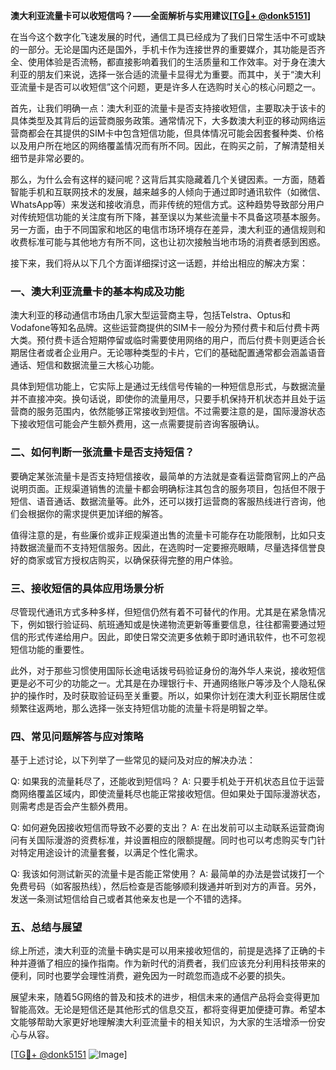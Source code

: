**澳大利亚流量卡可以收短信吗？——全面解析与实用建议[[TG💪+ @donk5151](https://t.me/s/donk5151)]**

在当今这个数字化飞速发展的时代，通信工具已经成为了我们日常生活中不可或缺的一部分。无论是国内还是国外，手机卡作为连接世界的重要媒介，其功能是否齐全、使用体验是否流畅，都直接影响着我们的生活质量和工作效率。对于身在澳大利亚的朋友们来说，选择一张合适的流量卡显得尤为重要。而其中，关于“澳大利亚流量卡是否可以收短信”这个问题，更是许多人在选购时关心的核心问题之一。

首先，让我们明确一点：澳大利亚的流量卡是否支持接收短信，主要取决于该卡的具体类型及其背后的运营商服务政策。通常情况下，大多数澳大利亚的移动网络运营商都会在其提供的SIM卡中包含短信功能，但具体情况可能会因套餐种类、价格以及用户所在地区的网络覆盖情况而有所不同。因此，在购买之前，了解清楚相关细节是非常必要的。

那么，为什么会有这样的疑问呢？这背后其实隐藏着几个关键因素。一方面，随着智能手机和互联网技术的发展，越来越多的人倾向于通过即时通讯软件（如微信、WhatsApp等）来发送和接收消息，而非传统的短信方式。这种趋势导致部分用户对传统短信功能的关注度有所下降，甚至误以为某些流量卡不具备这项基本服务。另一方面，由于不同国家和地区的电信市场环境存在差异，澳大利亚的通信规则和收费标准可能与其他地方有所不同，这也让初次接触当地市场的消费者感到困惑。

接下来，我们将从以下几个方面详细探讨这一话题，并给出相应的解决方案：

### 一、澳大利亚流量卡的基本构成及功能

澳大利亚的移动通信市场由几家大型运营商主导，包括Telstra、Optus和Vodafone等知名品牌。这些运营商提供的SIM卡一般分为预付费卡和后付费卡两大类。预付费卡适合短期停留或临时需要使用网络的用户，而后付费卡则更适合长期居住者或者企业用户。无论哪种类型的卡片，它们的基础配置通常都会涵盖语音通话、短信和数据流量三大核心功能。

具体到短信功能上，它实际上是通过无线信号传输的一种短信息形式，与数据流量并不直接冲突。换句话说，即使你的流量用尽，只要手机保持开机状态并且处于运营商的服务范围内，依然能够正常接收到短信。不过需要注意的是，国际漫游状态下接收短信可能会产生额外费用，这一点需要提前咨询客服确认。

### 二、如何判断一张流量卡是否支持短信？

要确定某张流量卡是否支持短信接收，最简单的方法就是查看运营商官网上的产品说明页面。正规渠道销售的流量卡都会明确标注其包含的服务项目，包括但不限于短信、语音通话、数据流量等。此外，还可以拨打运营商的客服热线进行咨询，他们会根据你的需求提供更加详细的解答。

值得注意的是，有些廉价或非正规渠道出售的流量卡可能存在功能限制，比如只支持数据流量而不支持短信服务。因此，在选购时一定要擦亮眼睛，尽量选择信誉良好的商家或官方授权店购买，以确保获得完整的用户体验。

### 三、接收短信的具体应用场景分析

尽管现代通讯方式多种多样，但短信仍然有着不可替代的作用。尤其是在紧急情况下，例如银行验证码、航班通知或是快递物流更新等重要信息，往往都需要通过短信的形式传递给用户。因此，即使日常交流更多依赖于即时通讯软件，也不可忽视短信功能的重要性。

此外，对于那些习惯使用国际长途电话拨号码验证身份的海外华人来说，接收短信更是必不可少的功能之一。尤其是在办理银行卡、开通网络账户等涉及个人隐私保护的操作时，及时获取验证码至关重要。所以，如果你计划在澳大利亚长期居住或频繁往返两地，那么选择一张支持短信功能的流量卡将是明智之举。

### 四、常见问题解答与应对策略

基于上述讨论，以下列举了一些常见的疑问及对应的解决办法：

Q: 如果我的流量耗尽了，还能收到短信吗？
A: 只要手机处于开机状态且位于运营商网络覆盖区域内，即使流量耗尽也能正常接收短信。但如果处于国际漫游状态，则需考虑是否会产生额外费用。

Q: 如何避免因接收短信而导致不必要的支出？
A: 在出发前可以主动联系运营商询问有关国际漫游的资费标准，并设置相应的限额提醒。同时也可以考虑购买专门针对特定用途设计的流量套餐，以满足个性化需求。

Q: 我该如何测试新买的流量卡是否能正常使用？
A: 最简单的办法是尝试拨打一个免费号码（如客服热线），然后检查是否能够顺利拨通并听到对方的声音。另外，发送一条测试短信给自己或者其他亲友也是一个不错的选择。

### 五、总结与展望

综上所述，澳大利亚的流量卡确实是可以用来接收短信的，前提是选择了正确的卡种并遵循了相应的操作指南。作为新时代的消费者，我们应该充分利用科技带来的便利，同时也要学会理性消费，避免因为一时疏忽而造成不必要的损失。

展望未来，随着5G网络的普及和技术的进步，相信未来的通信产品将会变得更加智能高效。无论是短信还是其他形式的信息交互，都将变得更加便捷可靠。希望本文能够帮助大家更好地理解澳大利亚流量卡的相关知识，为大家的生活增添一份安心与从容。

[[TG💪+ @donk5151](https://t.me/s/donk5151) ![Image](https://i.postimg.cc/rwNCRYN7/Snipaste-2025-04-30-17-27-05.png)]